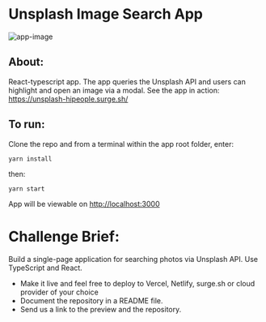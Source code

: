 # Unsplash Image Search App
![app-image](https://user-images.githubusercontent.com/75549970/153767920-78a101b1-f8a1-4bc9-934b-45970b767892.png)

## About:

React-typescript app. The app queries the Unsplash API and users can highlight and open an image via a modal.
See the app in action: https://unsplash-hipeople.surge.sh/

## To run:

Clone the repo and from a terminal within the app root folder, enter:

```
yarn install
```

then:

```
yarn start
```

App will be viewable on [http://localhost:3000](http://localhost:3000/)

# Challenge Brief:

Build a single-page application for searching photos via Unsplash API. Use TypeScript and React.

- Make it live and feel free to deploy to Vercel, Netlify, surge.sh or cloud provider of your choice
- Document the repository in a README file.
- Send us a link to the preview and the repository.
